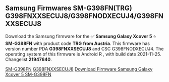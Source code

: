 <h2>Samsung Firmwares SM-G398FN(TRG) G398FNXXSECUJ8/G398FNODXECUJ4/G398FNXXSECUJ8</h2>
Download the Samsung firmware for the ✅ <strong>Samsung Galaxy Xcover 5 </strong> ⭐ <strong>SM-G398FN</strong> with product code <strong>TRG</strong> <strong> from Austria</strong>. This firmware has version number PDA <strong>G398FNXXSECUJ8</strong> and CSC G398FNODXECUJ4. The operating system of this firmware is Android R , with build date 2021-11-25. Changelist <strong>21947640</strong>.


[SM-G398FN](https://samfirm.shop/samsung/model/SM-G398FN)
[G398FNXXSECUJ8](https://samfirm.shop/samsung/pda/G398FNXXSECUJ8)
[Download Firmware Samsung Galaxy Xcover 5 SM-G398FN](https://samfirm.shop/samsung/firmware/477215)
